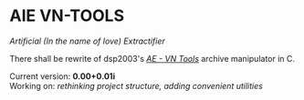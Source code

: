 # AIE VN-TOOLS
*Artificial (In the name of love) Extractifier*

There shall be rewrite of dsp2003's [*AE - VN Tools*][vn-tools] archive
manipulator in C.

Current version: **0.00+0.01i** <br />
Working on: *rethinking project structure, adding convenient utilities*

[vn-tools]: http://wks.4otaku.ru/ae.php?p=dl "AE"
